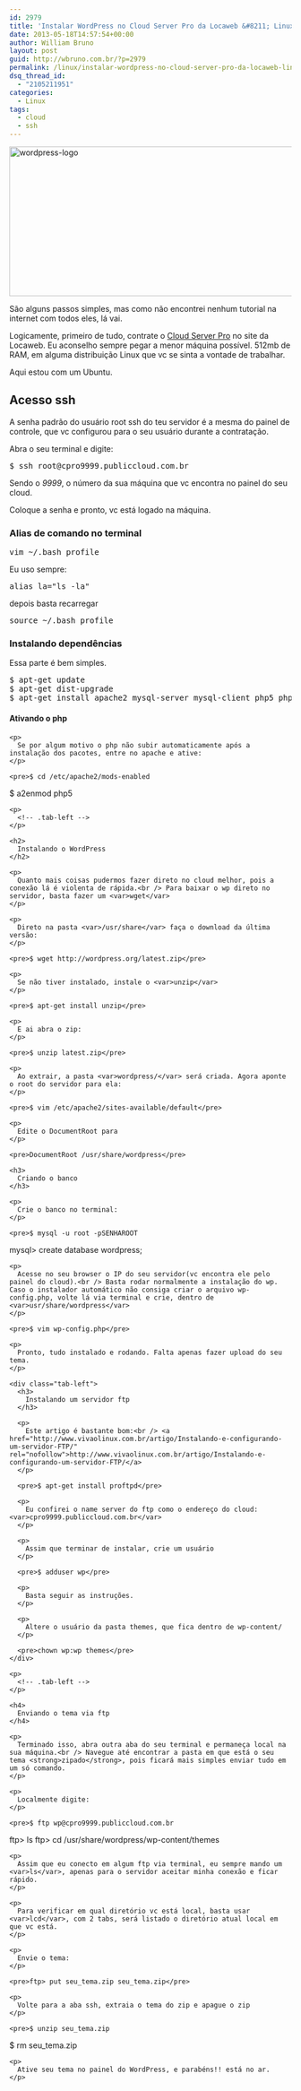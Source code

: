 ```yaml
---
id: 2979
title: 'Instalar WordPress no Cloud Server Pro da Locaweb &#8211; Linux'
date: 2013-05-18T14:57:54+00:00
author: William Bruno
layout: post
guid: http://wbruno.com.br/?p=2979
permalink: /linux/instalar-wordpress-no-cloud-server-pro-da-locaweb-linux/
dsq_thread_id:
  - "2105211951"
categories:
  - Linux
tags:
  - cloud
  - ssh
---
```

[<img src="http://wbruno.com.br/wp-content/uploads/2013/05/wordpress-logo.jpg" alt="wordpress-logo" width="800" height="267" class="aligncenter size-full wp-image-2980" srcset="http://wbruno.com.br/wp-content/uploads/2013/05/wordpress-logo.jpg 800w, http://wbruno.com.br/wp-content/uploads/2013/05/wordpress-logo-300x100.jpg 300w" sizes="(max-width: 800px) 100vw, 800px" />](http://wbruno.com.br/wp-content/uploads/2013/05/wordpress-logo.jpg)

São alguns passos simples, mas como não encontrei nenhum tutorial na internet com todos eles, lá vai.
  
Logicamente, primeiro de tudo, contrate o <a href="http://www.locaweb.com.br/produtos/cloud-server/planos-pro.html" rel="nofollow">Cloud Server Pro</a> no site da Locaweb. Eu aconselho sempre pegar a menor máquina possível. 512mb de RAM, em alguma distribuição Linux que vc se sinta a vontade de trabalhar.

Aqui estou com um Ubuntu.
  
<!--more-->

## Acesso ssh

A senha padrão do usuário root ssh do teu servidor é a mesma do painel de controle, que vc configurou para o seu usuário durante a contratação.

Abra o seu terminal e digite:

<pre>$ ssh root@cpro9999.publiccloud.com.br</pre>

Sendo o <var>9999</var>, o número da sua máquina que vc encontra no painel do seu cloud.
  
Coloque a senha e pronto, vc está logado na máquina.

<div class="tab-left">
  <h3>
    Alias de comando no terminal
  </h3>
  
  <pre>vim ~/.bash_profile</pre>
  
  <p>
    Eu uso sempre:
  </p>
  
  <pre>alias la="ls -la"</pre>
  
  <p>
    depois basta recarregar
  </p>
  
  <pre>source ~/.bash_profile </pre>
</div>

<!-- .tab-left -->

<div class="tab-left">
  <h3>
    Instalando dependências
  </h3>
  
  <p>
    Essa parte é bem simples.
  </p>
  
  <pre>$ apt-get update
$ apt-get dist-upgrade
$ apt-get install apache2 mysql-server mysql-client php5 php5-mysql php5-cli libapache2-mod-php5 vim
</pre>
  
  <div class="tab-left">
    <h4>
      Ativando o php
    </h4>
    
    <p>
      Se por algum motivo o php não subir automaticamente após a instalação dos pacotes, entre no apache e ative:
    </p>
    
    <pre>$ cd /etc/apache2/mods-enabled
$ a2enmod php5</pre>
  </div>
  
  <p>
    <!-- .tab-left --></div> 
    
    <p>
      <!-- .tab-left -->
    </p>
    
    <h2>
      Instalando o WordPress
    </h2>
    
    <p>
      Quanto mais coisas pudermos fazer direto no cloud melhor, pois a conexão lá é violenta de rápida.<br /> Para baixar o wp direto no servidor, basta fazer um <var>wget</var>
    </p>
    
    <p>
      Direto na pasta <var>/usr/share</var> faça o download da última versão:
    </p>
    
    <pre>$ wget http://wordpress.org/latest.zip</pre>
    
    <p>
      Se não tiver instalado, instale o <var>unzip</var>
    </p>
    
    <pre>$ apt-get install unzip</pre>
    
    <p>
      E ai abra o zip:
    </p>
    
    <pre>$ unzip latest.zip</pre>
    
    <p>
      Ao extrair, a pasta <var>wordpress/</var> será criada. Agora aponte o root do servidor para ela:
    </p>
    
    <pre>$ vim /etc/apache2/sites-available/default</pre>
    
    <p>
      Edite o DocumentRoot para
    </p>
    
    <pre>DocumentRoot /usr/share/wordpress</pre>
    
    <h3>
      Criando o banco
    </h3>
    
    <p>
      Crie o banco no terminal:
    </p>
    
    <pre>$ mysql -u root -pSENHAROOT
mysql> create database wordpress;</pre>
    
    <p>
      Acesse no seu browser o IP do seu servidor(vc encontra ele pelo painel do cloud).<br /> Basta rodar normalmente a instalação do wp. Caso o instalador automático não consiga criar o arquivo wp-config.php, volte lá via terminal e crie, dentro de <var>usr/share/wordpress</var>
    </p>
    
    <pre>$ vim wp-config.php</pre>
    
    <p>
      Pronto, tudo instalado e rodando. Falta apenas fazer upload do seu tema.
    </p>
    
    <div class="tab-left">
      <h3>
        Instalando um servidor ftp
      </h3>
      
      <p>
        Este artigo é bastante bom:<br /> <a href="http://www.vivaolinux.com.br/artigo/Instalando-e-configurando-um-servidor-FTP/" rel="nofollow">http://www.vivaolinux.com.br/artigo/Instalando-e-configurando-um-servidor-FTP/</a>
      </p>
      
      <pre>$ apt-get install proftpd</pre>
      
      <p>
        Eu confirei o name server do ftp como o endereço do cloud: <var>cpro9999.publiccloud.com.br</var>
      </p>
      
      <p>
        Assim que terminar de instalar, crie um usuário
      </p>
      
      <pre>$ adduser wp</pre>
      
      <p>
        Basta seguir as instruções.
      </p>
      
      <p>
        Altere o usuário da pasta themes, que fica dentro de wp-content/
      </p>
      
      <pre>chown wp:wp themes</pre>
    </div>
    
    <p>
      <!-- .tab-left -->
    </p>
    
    <h4>
      Enviando o tema via ftp
    </h4>
    
    <p>
      Terminado isso, abra outra aba do seu terminal e permaneça local na sua máquina.<br /> Navegue até encontrar a pasta em que está o seu tema <strong>zipado</strong>, pois ficará mais simples enviar tudo em um só comando.
    </p>
    
    <p>
      Localmente digite:
    </p>
    
    <pre>$ ftp wp@cpro9999.publiccloud.com.br
ftp> ls
ftp> cd /usr/share/wordpress/wp-content/themes</pre>
    
    <p>
      Assim que eu conecto em algum ftp via terminal, eu sempre mando um <var>ls</var>, apenas para o servidor aceitar minha conexão e ficar rápido.
    </p>
    
    <p>
      Para verificar em qual diretório vc está local, basta usar <var>lcd</var>, com 2 tabs, será listado o diretório atual local em que vc está.
    </p>
    
    <p>
      Envie o tema:
    </p>
    
    <pre>ftp> put seu_tema.zip seu_tema.zip</pre>
    
    <p>
      Volte para a aba ssh, extraia o tema do zip e apague o zip
    </p>
    
    <pre>$ unzip seu_tema.zip
$ rm seu_tema.zip</pre>
    
    <p>
      Ative seu tema no painel do WordPress, e parabéns!! está no ar.
    </p>